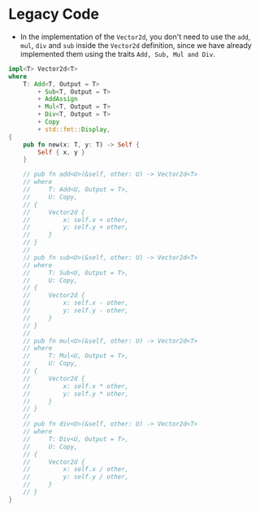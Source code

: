 # Legacy Code

- In the implementation of the `Vector2d`, you don't need to use the `add`,
`mul`, `div` and `sub` inside the `Vector2d` definition, since we have already
implemented them using the traits `Add, Sub, Mul and Div`.

```rust
impl<T> Vector2d<T>
where
    T: Add<T, Output = T>
        + Sub<T, Output = T>
        + AddAssign
        + Mul<T, Output = T>
        + Div<T, Output = T>
        + Copy
        + std::fmt::Display,
{
    pub fn new(x: T, y: T) -> Self {
        Self { x, y }
    }

    // pub fn add<U>(&self, other: U) -> Vector2d<T>
    // where
    //     T: Add<U, Output = T>,
    //     U: Copy,
    // {
    //     Vector2d {
    //         x: self.x + other,
    //         y: self.y + other,
    //     }
    // }
    //
    // pub fn sub<U>(&self, other: U) -> Vector2d<T>
    // where
    //     T: Sub<U, Output = T>,
    //     U: Copy,
    // {
    //     Vector2d {
    //         x: self.x - other,
    //         y: self.y - other,
    //     }
    // }
    //
    // pub fn mul<U>(&self, other: U) -> Vector2d<T>
    // where
    //     T: Mul<U, Output = T>,
    //     U: Copy,
    // {
    //     Vector2d {
    //         x: self.x * other,
    //         y: self.y * other,
    //     }
    // }
    //
    // pub fn div<U>(&self, other: U) -> Vector2d<T>
    // where
    //     T: Div<U, Output = T>,
    //     U: Copy,
    // {
    //     Vector2d {
    //         x: self.x / other,
    //         y: self.y / other,
    //     }
    // }
}

```
